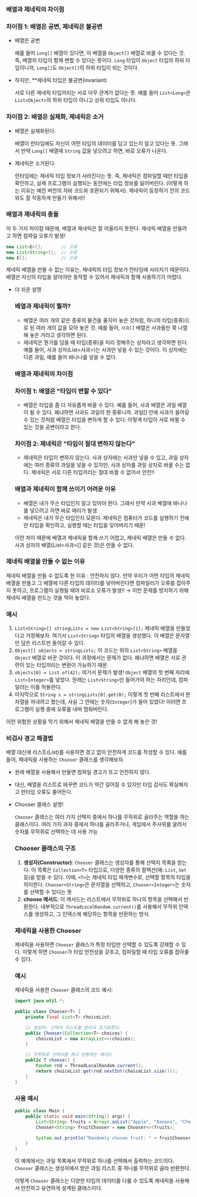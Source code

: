 ### 배열과 제네릭의 차이점

### 차이점 1: 배열은 공변, 제네릭은 불공변

- 배열은 공변
    
    예를 들어 `Long[]` 배열이 있다면, 이 배열을 `Object[]` 배열로 바꿀 수 있다는 것. 즉, 배열의 타입이 함께 변할 수 있다는 뜻이다. `Long` 타입이 `Object` 타입의 하위 타입이니까, `Long[]`도 `Object[]`의 하위 타입이 되는 것이다.
    
- 하지만, **제네릭 타입은 불공변(invariant)
    
    서로 다른 제네릭 타입끼리는 서로 아무 관계가 없다는 뜻. 예를 들어 `List<Long>`은 `List<Object>`의 하위 타입이 아니고 상위 타입도 아니다.
    

### 차이점 2: 배열은 실체화, 제네릭은 소거

- 배열은 실체화된다.
    
     배열이 런타임에도 자신이 어떤 타입의 데이터를 담고 있는지 알고 있다는 뜻. 그래서 만약 `Long[]` 배열에 `String` 값을 넣으려고 하면, 바로 오류가 나온다.
    
- 제네릭은 소거된다.
    
    런타임에는 제네릭 타입 정보가 사라진다는 뜻. 즉, 제네릭은 컴파일할 때만 타입을 확인하고, 실제 프로그램이 실행되는 동안에는 타입 정보를 잃어버린다. (이렇게 하는 이유는 예전 버전의 자바 코드와 호환되기 위해서). 제네릭이 등장하기 전의 코드와도 잘 작동하게 만들기 위해서!!
    

### 배열과 제네릭의 충돌

이 두 가지 차이점 때문에, 배열과 제네릭은 잘 어울리지 못한다. 제네릭 배열을 만들려고 하면 컴파일 오류가 발생!

```java
new List<E>[];       // 오류
new List<String>[];  // 오류
new E[];             // 오류
```

제네릭 배열을 만들 수 없는 이유는, 제네릭의 타입 정보가 런타임에 사라지기 때문이다. 배열은 자신의 타입을 알아야만 동작할 수 있어서 제네릭과 함께 사용하기가 어렵다.

- 더 쉬운 설명
    
    ### 배열과 제네릭이 뭘까?
    
    - 배열은 여러 개의 같은 종류의 물건을 줄지어 놓은 것처럼, 하나의 타입(종류)으로 된 여러 개의 값을 모아 놓은 것. 예를 들어, `사과[]` 배열은 사과들만 쭉 나열해 놓은 거라고 생각하면 된다.
    - 제네릭은 뭔가를 담을 때 타입(종류)을 미리 정해주는 상자라고 생각하면 된다. 예를 들어, 사과 상자(List<사과>)는 사과만 넣을 수 있는 것이다. 이 상자에는 다른 과일, 예를 들어 바나나를 넣을 수 없다.
    
    ### 배열과 제네릭의 차이점
    
    ### 차이점 1: 배열은 "타입이 변할 수 있다"
    
    - 배열은 타입을 좀 더 자유롭게 바꿀 수 있다. 예를 들어, 사과 배열은 과일 배열이 될 수 있다. 왜냐하면 사과도 과일의 한 종류니까. 과일[] 안에 사과가 들어갈 수 있는 것처럼 배열은 타입을 변하게 할 수 있다. 이렇게 타입이 서로 바뀔 수 있는 것을 공변이라고 한다.
    
    ### 차이점 2: 제네릭은 "타입이 절대 변하지 않는다"
    
    - 제네릭은 타입이 변하지 않는다. 사과 상자에는 사과만 넣을 수 있고, 과일 상자에는 여러 종류의 과일을 넣을 수 있지만, 사과 상자를 과일 상자로 바꿀 수는 없다. 제네릭은 서로 다른 타입끼리는 절대 바뀔 수 없어서 안전!!
    
    ### 배열과 제네릭이 함께 쓰이기 어려운 이유
    
    - 배열은 내가 무슨 타입인지 알고 있어야 한다. 그래서 만약 사과 배열에 바나나를 넣으려고 하면 바로 에러가 발생.
    - 제네릭은 내가 무슨 타입인지 모른다. 제네릭은 컴퓨터가 코드를 실행하기 전에만 타입을 확인하고, 실행할 때는 타입을 잊어버리기 때문!
    
    이런 차이 때문에 배열과 제네릭을 함께 쓰기 어렵고, 제네릭 배열은 만들 수 없다. 사과 상자의 배열(List<사과>[] 같은 것)은 만들 수 없다.
    

### 제네릭 배열을 만들 수 없는 이유

제네릭 배열을 만들 수 없도록 한 이유 : 안전하지 않다.
만약 우리가 어떤 타입의 제네릭 배열을 만들고 그 배열에 다른 타입의 데이터를 넣어버린다면 컴파일러가 오류를 잡아주지 못하고, 프로그램이 실행될 때야 비로소 오류가 발생!! → 이런 문제를 방지하기 위해 제네릭 배열을 만드는 것을 막아 놓았다.

### 예시

1. `List<String>[] stringLists = new List<String>[1];` 
제네릭 배열을 만들었다고 가정해보자. 여기서 `List<String>` 타입의 배열을 생성했다. 이 배열은 문자열만 담은 리스트만 들어갈 수 있다.
2. `Object[] objects = stringLists;` 이 코드는 위의 `List<String>` 배열을 `Object` 배열로 바꾼 것이다. 이 과정에서는 문제가 없다. 왜냐하면 배열은 서로 관련이 있는 타입끼리는 변환이 가능하기 때문.
3. `objects[0] = List.of(42);` 여기서 문제가 발생!
`Object` 배열의 첫 번째 자리에 `List<Integer>`를 넣었다. 원래는 `List<String>`만 들어가야 하는 자리인데, 컴파일러는 이를 허용한다.
4. 마지막으로 `String s = stringLists[0].get(0);` 이렇게 첫 번째 리스트에서 문자열을 꺼내려고 했는데, 사실 그 안에는 숫자(`Integer`)가 들어 있었다! 이러면 프로그램이 실행 중에 오류를 내며 멈춰버린다.

이런 위험한 상황을 막기 위해서 제네릭 배열을 만들 수 없게 해 놓은 것!

### 비검사 경고 해결법

배열 대신에 리스트(List)를 사용하면 경고 없이 안전하게 코드를 작성할 수 있다. 예를 들어, 제네릭을 사용하는 `Chooser` 클래스를 생각해보자.

- 원래 배열을 사용해서 만들면 컴파일 경고가 뜨고 안전하지 않다.
- 대신, 배열을 리스트로 바꾸면 코드가 약간 길어질 수 있지만 타입 검사도 확실해지고 런타임 오류도 줄어든다.

- Chooser 클래스 설명!
    
    `Chooser` 클래스는 여러 가지 선택지 중에서 하나를 무작위로 골라주는 역할을 하는 클래스이다.
    여러 가지 과자 중에서 하나를 골라주거나, 게임에서 주사위를 굴려서 숫자를 무작위로 선택하는 데 사용 가능
    
    ### Chooser 클래스의 구조
    
    1. **생성자(Constructor)**: `Chooser` 클래스는 생성자를 통해 선택지 목록을 받는다. 이 목록은 `Collection<T>` 타입으로, 다양한 종류의 컬렉션(예: `List`, `Set` 등)을 받을 수 있다. 이때, `<T>`는 제네릭 타입 매개변수로, 선택할 항목의 타입을 의미한다.
    `Chooser<String>`은 문자열을 선택하고, `Chooser<Integer>`는 숫자를 선택할 수 있다는 뜻
    2. **choose 메서드**: 이 메서드는 리스트에서 무작위로 하나의 항목을 선택해서 반환한다. 내부적으로 `ThreadLocalRandom.current()`를 사용해서 무작위 인덱스를 생성하고, 그 인덱스에 해당하는 항목을 반환하는 방식.
    
    ### 제네릭을 사용한 Chooser
    
    제네릭을 사용하면 `Chooser` 클래스가 특정 타입만 선택할 수 있도록 강제할 수 있다. 이렇게 하면 `Chooser`가 타입 안전성을 갖추고, 컴파일할 때 타입 오류를 잡아줄 수 있다.
    
    ### 예시
    
    제네릭을 사용한 `Chooser` 클래스의 코드 예시:
    
    ```java
    import java.util.*;
    
    public class Chooser<T> {
        private final List<T> choiceList;
    
        // 생성자: 선택지 리스트를 받아서 초기화한다.
        public Chooser(Collection<T> choices) {
            choiceList = new ArrayList<>(choices);
        }
    
        // 무작위로 선택지를 하나 반환하는 메서드
        public T choose() {
            Random rnd = ThreadLocalRandom.current();
            return choiceList.get(rnd.nextInt(choiceList.size()));
        }
    }
    ```
    
    ### 사용 예시
    
    ```java
    public class Main {
        public static void main(String[] args) {
            List<String> fruits = Arrays.asList("Apple", "Banana", "Cherry");
            Chooser<String> fruitChooser = new Chooser<>(fruits);
    
            System.out.println("Randomly chosen fruit: " + fruitChooser.choose());
        }
    }
    ```
    
    이 예제에서는 과일 목록에서 무작위로 하나를 선택해서 출력하는 코드이다. `Chooser` 클래스는 생성자에서 받은 과일 리스트 중 하나를 무작위로 골라 반환한다.
    
    이렇게 `Chooser` 클래스는 다양한 타입의 데이터를 다룰 수 있도록 제네릭을 사용해서 안전하고 유연하게 설계된 클래스이다.